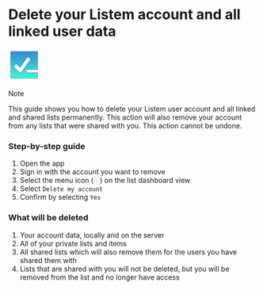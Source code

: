 ﻿# Delete your Listem account and all linked user data

<img src="./assets/logo.png" alt="Listem logo" width="64" height="64" />

> [!NOTE]
> This guide shows you how to delete your Listem user account and all linked and shared lists permanently. This action
> will also remove your account from any lists that were shared with you. This action cannot be undone.

### Step-by-step guide

1. Open the app
2. Sign in with the account you want to remove
3. Select the menu icon (<img src="./assets/menu_button.png" alt="Listem logo" width="13" height="13" />) on the list
   dashboard view
4. Select `Delete my account`
5. Confirm by selecting `Yes`

### What will be deleted

1. Your account data, locally and on the server
2. All of your private lists and items
3. All shared lists which will also remove them for the users you have shared them with
4. Lists that are shared with you will not be deleted, but you will be removed from the list and no longer have access